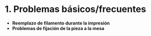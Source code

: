 # 1. Problemas básicos/frecuentes

* **Reemplazo de filamento durante la impresión**
* **Problemas de fijación de la pieza a la mesa**


